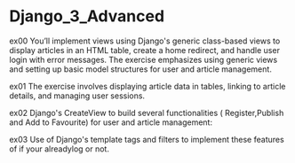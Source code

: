 # Django_3_Advanced

ex00 You’ll implement views using Django's generic class-based views to display articles in an HTML table, create a home redirect, and handle user login with error messages. The exercise emphasizes using generic views and setting up basic model structures for user and article management.

ex01 The exercise involves displaying article data in tables, linking to article details, and managing user sessions.

ex02  Django's CreateView to build several functionalities ( Register,Publish and Add to Favourite) for user and article management:

ex03 Use of Django's template tags and filters to implement these features of if your alreadylog or not.
